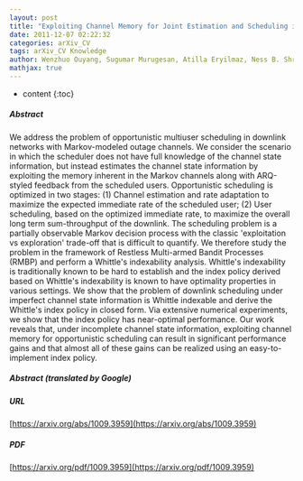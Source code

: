 ```yaml
---
layout: post
title: "Exploiting Channel Memory for Joint Estimation and Scheduling in Downlink Networks"
date: 2011-12-07 02:22:32
categories: arXiv_CV
tags: arXiv_CV Knowledge
author: Wenzhuo Ouyang, Sugumar Murugesan, Atilla Eryilmaz, Ness B. Shroff
mathjax: true
---
```


* content
{:toc}

##### Abstract
We address the problem of opportunistic multiuser scheduling in downlink networks with Markov-modeled outage channels. We consider the scenario in which the scheduler does not have full knowledge of the channel state information, but instead estimates the channel state information by exploiting the memory inherent in the Markov channels along with ARQ-styled feedback from the scheduled users. Opportunistic scheduling is optimized in two stages: (1) Channel estimation and rate adaptation to maximize the expected immediate rate of the scheduled user; (2) User scheduling, based on the optimized immediate rate, to maximize the overall long term sum-throughput of the downlink. The scheduling problem is a partially observable Markov decision process with the classic 'exploitation vs exploration' trade-off that is difficult to quantify. We therefore study the problem in the framework of Restless Multi-armed Bandit Processes (RMBP) and perform a Whittle's indexability analysis. Whittle's indexability is traditionally known to be hard to establish and the index policy derived based on Whittle's indexability is known to have optimality properties in various settings. We show that the problem of downlink scheduling under imperfect channel state information is Whittle indexable and derive the Whittle's index policy in closed form. Via extensive numerical experiments, we show that the index policy has near-optimal performance. Our work reveals that, under incomplete channel state information, exploiting channel memory for opportunistic scheduling can result in significant performance gains and that almost all of these gains can be realized using an easy-to-implement index policy.

##### Abstract (translated by Google)


##### URL
[https://arxiv.org/abs/1009.3959](https://arxiv.org/abs/1009.3959)

##### PDF
[https://arxiv.org/pdf/1009.3959](https://arxiv.org/pdf/1009.3959)

